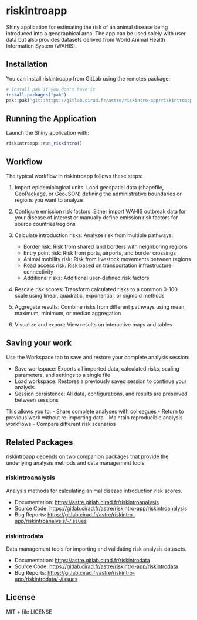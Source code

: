 
# riskintroapp

Shiny application for estimating the risk of an animal disease being
introduced into a geographical area. The app can be used solely with
user data but also provides datasets derived from World Animal Health
Information System (WAHIS).

## Installation

You can install riskintroapp from GitLab using the remotes package:

``` r
# Install pak if you don't have it
install.packages("pak")
pak::pak("git::https://gitlab.cirad.fr/astre/riskintro-app/riskintroapp.git")
```

## Running the Application

Launch the Shiny application with:

``` r
riskintroapp::run_riskintro()
```

## Workflow

The typical workflow in riskintroapp follows these steps:

1.  Import epidemiological units: Load geospatial data (shapefile,
    GeoPackage, or GeoJSON) defining the administrative boundaries or
    regions you want to analyze

2.  Configure emission risk factors: Either import WAHIS outbreak data
    for your disease of interest or manually define emission risk
    factors for source countries/regions

3.  Calculate introduction risks: Analyze risk from multiple pathways:

    - Border risk: Risk from shared land borders with neighboring
      regions
    - Entry point risk: Risk from ports, airports, and border crossings
    - Animal mobility risk: Risk from livestock movements between
      regions
    - Road access risk: Risk based on transportation infrastructure
      connectivity
    - Additional risks: Additional user-defined risk factors

4.  Rescale risk scores: Transform calculated risks to a common 0-100
    scale using linear, quadratic, exponential, or sigmoid methods

5.  Aggregate results: Combine risks from different pathways using mean,
    maximum, minimum, or median aggregation

6.  Visualize and export: View results on interactive maps and tables

## Saving your work

Use the Workspace tab to save and restore your complete analysis
session:

- Save workspace: Exports all imported data, calculated risks, scaling
  parameters, and settings to a single file
- Load workspace: Restores a previously saved session to continue your
  analysis
- Session persistence: All data, configurations, and results are
  preserved between sessions

This allows you to: - Share complete analyses with colleagues - Return
to previous work without re-importing data - Maintain reproducible
analysis workflows - Compare different risk scenarios

## Related Packages

riskintroapp depends on two companion packages that provide the
underlying analysis methods and data management tools:

### riskintroanalysis

Analysis methods for calculating animal disease introduction risk
scores.

- Documentation: <https://astre.gitlab.cirad.fr/riskintroanalysis>
- Source Code:
  <https://gitlab.cirad.fr/astre/riskintro-app/riskintroanalysis>
- Bug Reports:
  <https://gitlab.cirad.fr/astre/riskintro-app/riskintroanalysis/-/issues>

### riskintrodata

Data management tools for importing and validating risk analysis
datasets.

- Documentation: <https://astre.gitlab.cirad.fr/riskintrodata>
- Source Code:
  <https://gitlab.cirad.fr/astre/riskintro-app/riskintrodata>
- Bug Reports:
  <https://gitlab.cirad.fr/astre/riskintro-app/riskintrodata/-/issues>

## License

MIT + file LICENSE
